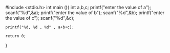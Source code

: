 #include <stdio.h>
int main (){
    int a,b,c;
    printf("enter the value of a");
    scanf("%d",&a);
    printf("enter the value of b");
    scanf("%d",&b);
    printf("enter the value of c");
    scanf("%d",&c);
    
    printf("%d, %d , %d" , a+b+c);
    
    return 0;
}
